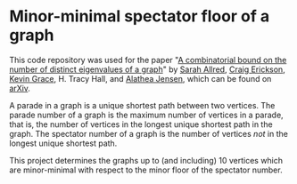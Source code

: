# Minor-minimal spectator floor of a graph

This code repository was used for the paper "[A combinatorial bound on the number of distinct eigenvalues of a graph](https://arxiv.org/abs/2209.11307)" by [Sarah Allred](https://www.sarah-allred.net/), [Craig Erickson](https://cerickson30.github.io/), [Kevin Grace](https://kevingracemath.wordpress.com/), H. Tracy Hall, and [Alathea Jensen](https://www.susqu.edu/live/profiles/263-alathea-jensen), which can be found on [arXiv](https://arxiv.org/abs/2209.11307).

A parade in a graph is a unique shortest path between two vertices. The parade number of a graph is the maximum number of vertices in a parade, that is, the number of vertices in the longest unique shortest path in the graph. The spectator number of a graph is the number of vertices *not* in the longest unique shortest path.

This project determines the graphs up to (and including) 10 vertices which are minor-minimal with respect to the minor floor of the spectator number.